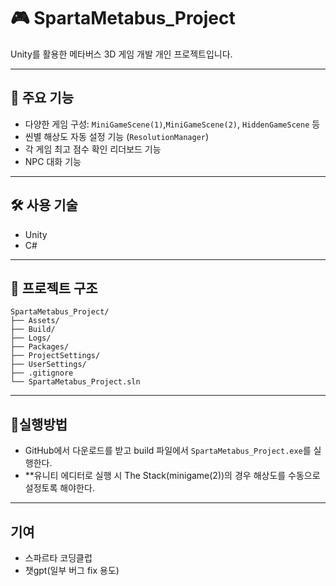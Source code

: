 # 🎮 SpartaMetabus_Project

Unity를 활용한 메타버스 3D 게임 개발 개인 프로젝트입니다.  

---

## 📌 주요 기능

- 다양한 게임 구성:   `MiniGameScene(1)`,`MiniGameScene(2)`, `HiddenGameScene` 등
- 씬별 해상도 자동 설정 기능 (`ResolutionManager`)
- 각 게임 최고 점수 확인 리더보드 기능
- NPC 대화 기능

---

## 🛠 사용 기술

- Unity
- C#
  
---

## 📁 프로젝트 구조

```plaintext
SpartaMetabus_Project/
├── Assets/
├── Build/
├── Logs/
├── Packages/
├── ProjectSettings/
├── UserSettings/
├── .gitignore
└── SpartaMetabus_Project.sln
```

---
## 💾실행방법
- GitHub에서 다운로드를 받고 build 파일에서 `SpartaMetabus_Project.exe`를 실행한다.
- **유니티 에디터로 실행 시 The Stack(minigame(2))의 경우 해상도를 수동으로 설정토록 해야한다.
---
## 기여
- 스파르타 코딩클럽
- 챗gpt(일부 버그 fix 용도)
